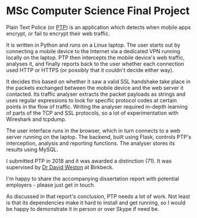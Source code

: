 # MSc Computer Science Final Project

Plain Text Police (or [PTP](https://github.com/folde01/PTP)) is an application which detects when mobile apps encrypt, or fail to encrypt their web traffic.

It is written in Python and runs on a Linux laptop. The user starts out by connecting a mobile device to the Internet via a dedicated VPN running locally on the laptop. PTP then intercepts the mobile device's web traffic, analyses it, and finally reports back to the user whether each connection used HTTP or HTTPS (or possibly that it couldn't decide either way). 

It decides this based on whether it saw a valid SSL handshake take place in the packets exchanged between the mobile device and the web server it contacted. Its traffic analyser extracts the packet payloads as strings and uses regular expressions to look for specific protocol codes at certain points in the flow of traffic. Writing the analyser required in-depth learning of parts of the TCP and SSL protocols, so a lot of experimentation with Wireshark and tcpdump.

The user interface runs in the browser, which in turn connects to a web server running on the laptop. The backend, built using Flask, controls PTP's interception, analysis and reporting functions. The analyser stores its results using MySQL.

I submitted PTP in 2018 and it was awarded a distinction (71). It was supervised by [Dr David Weston](http://www.dcs.bbk.ac.uk/~dweston/) at Birkbeck.

I'm happy to share the accompanying dissertation report with potential employers - please just get in touch. 

As discussed in that report's conclusion, PTP needs a lot of work. Not least is that its dependencies make it hard to install and get running, so I would be happy to demonstrate it in person or over Skype if need be.
